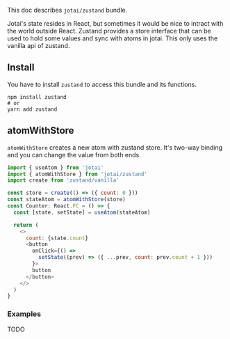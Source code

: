 This doc describes `jotai/zustand` bundle.

Jotai's state resides in React, but sometimes it would be nice
to intract with the world outside React.
Zustand provides a store interface that can be used to hold some values
and sync with atoms in jotai.
This only uses the vanilla api of zustand.

## Install

You have to install `zustand` to access this bundle and its functions.

```
npm install zustand
# or
yarn add zustand
```

## atomWithStore

`atomWithStore` creates a new atom with zustand store.
It's two-way binding and you can change the value from both ends.

```js
import { useAtom } from 'jotai'
import { atomWithStore } from 'jotai/zustand'
import create from 'zustand/vanilla'

const store = create(() => ({ count: 0 }))
const stateAtom = atomWithStore(store)
const Counter: React.FC = () => {
  const [state, setState] = useAtom(stateAtom)

  return (
    <>
      count: {state.count}
      <button
        onClick={() =>
          setState((prev) => ({ ...prev, count: prev.count + 1 }))
        }>
        button
      </button>
    </>
  )
}
```

### Examples

TODO
